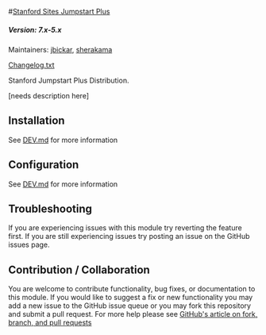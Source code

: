 #[Stanford Sites Jumpstart Plus](https://github.com/SU-SWS/stanford_sites_jumpstart)
##### Version: 7.x-5.x

Maintainers: [jbickar](https://github.com/jbickar), [sherakama](https://github.com/sherakama)

[Changelog.txt](CHANGELOG.txt)

Stanford Jumpstart Plus Distribution.

[needs description here]



Installation
---

See [DEV.md](DEV.md) for more information

Configuration
---

See [DEV.md](DEV.md) for more information

Troubleshooting
---

If you are experiencing issues with this module try reverting the feature first. If you are still experiencing issues try posting an issue on the GitHub issues page.

Contribution / Collaboration
---

You are welcome to contribute functionality, bug fixes, or documentation to this module. If you would like to suggest a fix or new functionality you may add a new issue to the GitHub issue queue or you may fork this repository and submit a pull request. For more help please see [GitHub's article on fork, branch, and pull requests](https://help.github.com/articles/using-pull-requests)

